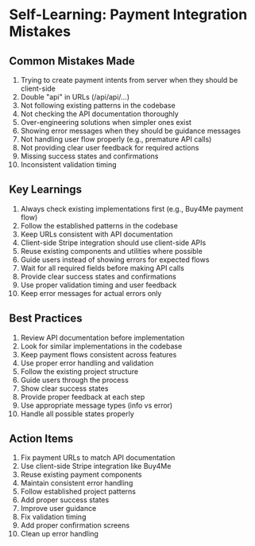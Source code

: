 # Self-Learning: Payment Integration Mistakes

## Common Mistakes Made
1. Trying to create payment intents from server when they should be client-side
2. Double "api" in URLs (/api/api/...)
3. Not following existing patterns in the codebase
4. Not checking the API documentation thoroughly
5. Over-engineering solutions when simpler ones exist
6. Showing error messages when they should be guidance messages
7. Not handling user flow properly (e.g., premature API calls)
8. Not providing clear user feedback for required actions
9. Missing success states and confirmations
10. Inconsistent validation timing

## Key Learnings
1. Always check existing implementations first (e.g., Buy4Me payment flow)
2. Follow the established patterns in the codebase
3. Keep URLs consistent with API documentation
4. Client-side Stripe integration should use client-side APIs
5. Reuse existing components and utilities where possible
6. Guide users instead of showing errors for expected flows
7. Wait for all required fields before making API calls
8. Provide clear success states and confirmations
9. Use proper validation timing and user feedback
10. Keep error messages for actual errors only

## Best Practices
1. Review API documentation before implementation
2. Look for similar implementations in the codebase
3. Keep payment flows consistent across features
4. Use proper error handling and validation
5. Follow the existing project structure
6. Guide users through the process
7. Show clear success states
8. Provide proper feedback at each step
9. Use appropriate message types (info vs error)
10. Handle all possible states properly

## Action Items
1. Fix payment URLs to match API documentation
2. Use client-side Stripe integration like Buy4Me
3. Reuse existing payment components
4. Maintain consistent error handling
5. Follow established project patterns
6. Add proper success states
7. Improve user guidance
8. Fix validation timing
9. Add proper confirmation screens
10. Clean up error handling 